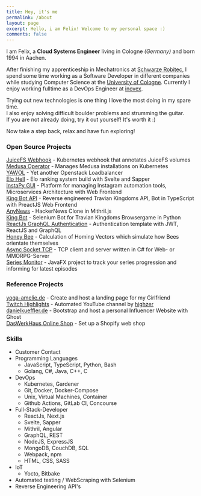 ```yaml
---
title: Hey, it's me
permalink: /about
layout: page
excerpt: Hello, i am Felix! Welcome to my personal space :)
comments: false
---
```


I am Felix, a **Cloud Systems Engineer** living in Cologne _(Germany)_ and born 1994 in Aachen.

After finishing my apprenticeship in Mechatronics at [Schwarze Robitec](https://www.schwarze-robitec.com),
I spend some time working as a Software Developer in different companies while studying Computer Science at the [University of Cologne](https://www.th-koeln.de).
Currently I enjoy working fulltime as a DevOps Engineer at [inovex](https://www.inovex.de).

Trying out new technologies is one thing I love the most doing in my spare time.  
I also enjoy solving difficult boulder problems and strumming the guitar.  
If you are not already doing, try it out yourself! It's worth it :)

Now take a step back, relax and have fun exploring!

### Open Source Projects

[JuiceFS Webhook](https://github.com/breuerfelix/juicefs-volume-hook) - Kubernetes webhook that annotates JuiceFS volumes  
[Medusa Operator](https://github.com/breuerfelix/medusa-operator) - Manages Medusa installations on Kubernetes  
[YAWOL](https://github.com/stackitcloud/yawol) - Yet another Openstack Loadbalancer  
[Elo Hell](https://github.com/breuerfelix/elo-hell) - Elo ranking system build with Svelte and Sapper  
[InstaPy GUI](https://github.com/breuerfelix/instapy-gui) - Platform for managing Instagram automation tools, Microservices Architecture with Web Frontend  
[King Bot API](https://github.com/breuerfelix/king-bot-api) - Reverse engineered Travian Kingdoms API, Bot in TypeScript with PreactJS Web Frontend  
[AnyNews](https://github.com/breuerfelix/any-news) - HackerNews Clone in Mithril.js  
[King Bot](https://github.com/breuerfelix/king-bot) - Selenium Bot for Travian Kingdoms Browsergame in Python  
[ReactJs GraphQL Authentication](https://github.com/breuerfelix/react-graphql-authentication) - Authentication template with JWT, ReactJS and GraphQL  
[Honey Bee](https://github.com/breuerfelix/honey-bee) - Calculation of Homing Vectors which simulate how Bees orientate themselves  
[Async Socket TCP](https://github.com/breuerfelix/Async-Socket-TCP) - TCP client and server written in C\# for Web- or MMORPG-Server  
[Series Monitor](https://github.com/breuerfelix/Series-Monitor) - JavaFX project to track your series progression and informing for latest episodes  

### Reference Projects

[yoga-amelie.de](https://yoga-amelie.de) - Create and host a landing page for my Girlfriend  
[Twitch Highlights](https://www.youtube.com/channel/UC0M8qvpFLG_QoimeBih_6nA) - Automated YouTube channel by [highzer](https://github.com/breuerfelix/highzer)  
[danielkueffler.de](https://danielkueffler.de) - Bootstrap and host a personal Influencer Website with Ghost  
[DasWerkHaus Online Shop](https://daswerkhaus.com) - Set up a Shopify web shop  

### Skills

- Customer Contact
- Programming Languages
  - JavaScript, TypeScript, Python, Bash
  - Golang, C#, Java, C++, C
- DevOps
  - Kubernetes, Gardener
  - Git, Docker, Docker-Compose
  - Unix, Virtual Machines, Container
  - Github Actions, GitLab CI, Concourse
- Full-Stack-Developer
  - ReactJs, Next.js
  - Svelte, Sapper
  - Mithril, Angular
  - GraphQL, REST
  - NodeJS, ExpressJS
  - MongoDB, CouchDB, SQL
  - Webpack, npm
  - HTML, CSS, SASS
- IoT
  - Yocto, Bitbake
- Automated testing / WebScraping with Selenium
- Reverse Engineering API's
